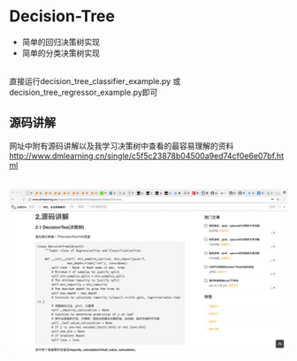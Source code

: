 # Decision-Tree
*  简单的回归决策树实现
*  简单的分类决策树实现

<br>
直接运行decision_tree_classifier_example.py 或 decision_tree_regressor_example.py即可<br>



源码讲解
------
网址中附有源码讲解以及我学习决策树中查看的最容易理解的资料
http://www.dmlearning.cn/single/c5f5c23878b04500a9ed74cf0e6e07bf.html<br>
<br>
<br>
![image](https://github.com/RRdmlearning/DecisionTree/blob/master/code.png)
